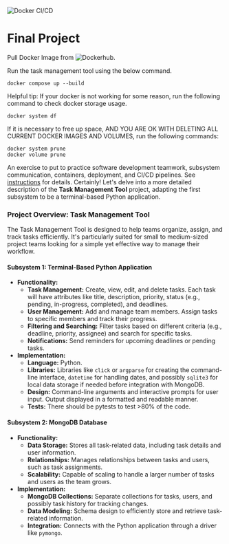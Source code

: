 ![Docker CI/CD](https://github.com/software-students-fall2023/5-final-project-stuytownustas/actions/workflows/docker-image.yml/badge.svg)

# Final Project

Pull Docker Image from ![Dockerhub](https://hub.docker.com/r/lukedocker12/finalproject).

Run the task management tool using the below command.
```
docker compose up --build
```


Helpful tip: If your docker is not working for some reason, run the following command to check docker storage usage.
```
docker system df
```
If it is necessary to free up space, AND YOU ARE OK WITH DELETING ALL CURRENT DOCKER IMAGES AND VOLUMES, run the following commands:
```
docker system prune
docker volume prune
```

An exercise to put to practice software development teamwork, subsystem communication, containers, deployment, and CI/CD pipelines. See [instructions](./instructions.md) for details.
Certainly! Let's delve into a more detailed description of the **Task Management Tool** project, adapting the first subsystem to be a terminal-based Python application.

### Project Overview: Task Management Tool

The Task Management Tool is designed to help teams organize, assign, and track tasks efficiently. It's particularly suited for small to medium-sized project teams looking for a simple yet effective way to manage their workflow.

#### Subsystem 1: Terminal-Based Python Application
- **Functionality:** 
  - **Task Management:** Create, view, edit, and delete tasks. Each task will have attributes like title, description, priority, status (e.g., pending, in-progress, completed), and deadlines.
  - **User Management:** Add and manage team members. Assign tasks to specific members and track their progress.
  - **Filtering and Searching:** Filter tasks based on different criteria (e.g., deadline, priority, assignee) and search for specific tasks.
  - **Notifications:** Send reminders for upcoming deadlines or pending tasks.
- **Implementation:** 
  - **Language:** Python.
  - **Libraries:** Libraries like `click` or `argparse` for creating the command-line interface, `datetime` for handling dates, and possibly `sqlite3` for local data storage if needed before integration with MongoDB.
  - **Design:** Command-line arguments and interactive prompts for user input. Output displayed in a formatted and readable manner.
  - **Tests:** There should be pytests to test >80% of the code.

#### Subsystem 2: MongoDB Database
- **Functionality:** 
  - **Data Storage:** Stores all task-related data, including task details and user information.
  - **Relationships:** Manages relationships between tasks and users, such as task assignments.
  - **Scalability:** Capable of scaling to handle a larger number of tasks and users as the team grows.
- **Implementation:** 
  - **MongoDB Collections:** Separate collections for tasks, users, and possibly task history for tracking changes.
  - **Data Modeling:** Schema design to efficiently store and retrieve task-related information.
  - **Integration:** Connects with the Python application through a driver like `pymongo`.

